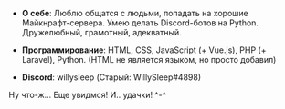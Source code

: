 - **О себе**: Люблю общатся с людьми, попадать на хорошие Майкнрафт-сервера. Умею делать Discord-ботов на Python. Дружелюбный, грамотный, адекватный.


- **Программирование**: HTML, CSS, JavaScript (+ Vue.js), PHP (+ Laravel), Python. (HTML не является языком, но просто добавил)


- **Discord**: willysleep (Старый: WillySleep#4898)

Ну что-ж... Еще увидмся! И.. удачки! ^-^
